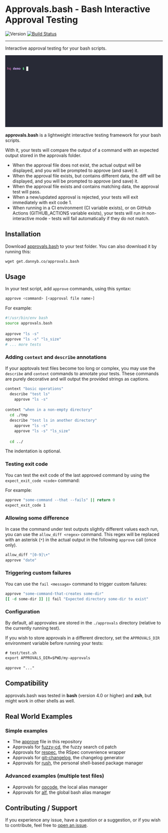 # Approvals.bash - Bash Interactive Approval Testing

![Version](https://img.shields.io/badge/version-0.4.0-blue.svg)
[![Build Status](https://github.com/DannyBen/approvals.bash/workflows/Test/badge.svg)](https://github.com/DannyBen/approvals.bash/actions?query=workflow%3ATest)

---

Interactive approval testing for your bash scripts.

![demo](demo/cast.gif)

**approvals.bash** is a lightweight interactive testing framework for your bash
scripts.

With it, your tests will compare the output of a command with an
expected output stored in the approvals folder.

- When the approval file does not exist, the actual output will be displayed,
  and you will be prompted to approve (and save) it.
- When the approval file exists, but contains different data, the diff will
  be displayed, and you will be prompted to approve (and save) it.
- When the approval file exists and contains matching data, the approval
  test will pass.
- When a new/updated approval is rejected, your tests will exit immediately
  with exit code 1.
- When running in a CI environment (CI variable exists), or on GitHub
  Actions (GITHUB_ACTIONS variable exists), your tests will run in
  non-interactive mode - tests will fail automatically if they do not match.


## Installation

Download [approvals.bash](approvals.bash) to your test folder. You can also
download it by running this:

```shell
wget get.dannyb.co/approvals.bash
```

## Usage

In your test script, add `approve` commands, using this syntax:

```bash
approve <command> [<approval file name>]
```

For example:

```bash
#!/usr/bin/env bash
source approvals.bash

approve "ls -s"
approve "ls -s" "ls_size"
# ... more tests
```


### Adding `context` and `describe` annotations

If your apptovals test files become too long or complex, you may use the
`describe` and `context` commands to annotate your tests. These commands are
purely decorative and will output the provided strings as captions.

```bash
context "basic operations"
  describe "test ls"
    approve "ls -s"

context "when in a non-empty directory"
  cd ./tmp
  describe "test ls in another directory"
    approve "ls -s"
    approve "ls -s" "ls_size"
  
  cd ../
```

The indentation is optional.


### Testing exit code

You can test the exit code of the last approved command by using the
`expect_exit_code <code>` command:

For example:

```bash
approve "some-command --that --fails" || return 0
expect_exit_code 1
```


### Allowing some difference

In case the command under test outputs slightly different values each run,
you can use the `allow_diff <regex>` command. This regex will be replaced
with an asterisk (`*`) in the actual output in the following `approve` call
(once only).

```bash
allow_diff "[0-9]\+"
approve "date"
```

### Triggering custom failures

You can use the `fail <message>` command to trigger custom failures:

```bash
approve "some-command-that-creates some-dir"
[[ -d some-dir ]] || fail "Expected directory some-dir to exist"
```


### Configuration

By default, all approvales are stored in the `./approvals` directory
(relative to the currently running test).

If you wish to store approvals in a different directory, set the
`APPROVALS_DIR` environment variable before running your tests:

```shell
# test/test.sh
export APPROVALS_DIR=$PWD/my-approvals

approve "..."
```


## Compatibility

approvals.bash was tested in **bash** (version 4.0 or higher) and **zsh**,
but might work in other shells as well.


## Real World Examples

### Simple examples

- The [approve][approve] file in this repository
- Approvals for [fuzzy-cd][fuzzy-cd-example], the fuzzy search cd patch
- Approvals for [respec][respec-example], the RSpec convenience wrapper
- Approvals for [git-changelog][git-changelog-example], the changelog generator
- Approvals for [rush][rush-example], the personal shell-based package manager

### Advanced examples (multiple test files)

- Approvals for [opcode][opcode-example], the local alias manager
- Approvals for [alf][alf-example], the global bash alias manager

## Contributing / Support

If you experience any issue, have a question or a suggestion, or if you wish
to contribute, feel free to [open an issue][issues].


[rush-example]: https://github.com/DannyBen/rush-cli/blob/master/test/approve
[opcode-example]: https://github.com/DannyBen/opcode/tree/master/test
[alf-example]: https://github.com/DannyBen/alf/tree/master/test
[fuzzy-cd-example]: https://github.com/DannyBen/fuzzy-cd/tree/master/test/approve
[respec-example]: https://github.com/DannyBen/respec/tree/master/test/approve
[git-changelog-example]: https://github.com/DannyBen/git-changelog/blob/master/test/approve
[approve]: https://github.com/DannyBen/approvals.bash/blob/master/test/approve
[issues]: https://github.com/DannyBen/approvals.bash/issues